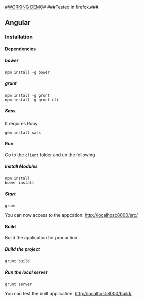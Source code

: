 #[WORKING DEMO](http://clo.lenotta.com/sirya/src)#
###Tested in firefox.###

## Angular

### Installation

#### Dependencies

##### bower
```
npm install -g bower
```

##### grunt
```
npm install -g grunt
npm install -g grunt-cli
```

##### Sass

It requires Ruby
```
gem install sass
```

#### Run

Go to the `client` folder and un the following

##### Install Modules
```
npm install
bower install
```

##### Start

```
grunt
```

You can now access to the appcation: [http://localhost:8000/src/](http://localhost:8000/src/)

#### Build

Build the application for procuction


##### Build the project
```
grunt build
```
##### Run the local server

```
grunt server
```

You can test the built application: [http://localhost:8000/build/](http://localhost:8000/build/)
